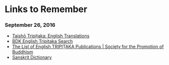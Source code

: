 # Links to Remember

### September 26, 2016
- [Taishō Tripiṭaka: English Translations](http://lapislazulitexts.com/tripitaka) 
- [BDK English Tripitaka Search](http://21dzk.l.u-tokyo.ac.jp/BDK/bdk_search.php) 
- [The List of English TRIPIṬAKA Publications | Society for the Promotion of Buddhism](http://www.bdk.or.jp/english/english_tripitaka/the_list.html#list001) 
- [Sanskrit Dictionary](http://www.sanskritdictionary.com/) 
